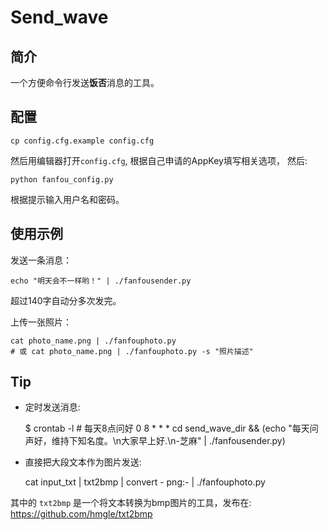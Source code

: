 # Send_wave

## 简介

一个方便命令行发送**饭否**消息的工具。

## 配置

	cp config.cfg.example config.cfg

然后用编辑器打开`config.cfg`, 根据自己申请的AppKey填写相关选项， 然后:

	python fanfou_config.py

根据提示输入用户名和密码。

## 使用示例

发送一条消息：

	echo "明天会不一样哟！" | ./fanfousender.py

超过140字自动分多次发完。

上传一张照片：

	cat photo_name.png | ./fanfouphoto.py
	# 或 cat photo_name.png | ./fanfouphoto.py -s "照片描述"

## Tip

* 定时发送消息:

	$ crontab -l # 每天8点问好
	0 8 * * * cd send_wave_dir && (echo "每天问声好，维持下知名度。\n大家早上好.\n-芝麻" | ./fanfousender.py)

* 直接把大段文本作为图片发送:

	cat input_txt | txt2bmp | convert - png:- | ./fanfouphoto.py

其中的 `txt2bmp` 是一个将文本转换为bmp图片的工具，发布在: https://github.com/hmgle/txt2bmp
